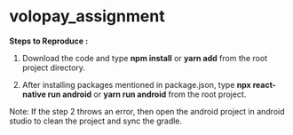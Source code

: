 # volopay_assignment

**Steps to Reproduce :**

1. Download the code and type **npm install** or **yarn add** from the root project directory.

2. After installing packages mentioned in package.json, type **npx react-native run android** or **yarn run android** from the root project.

Note: If the step 2 throws an error, then open the android project in android studio to clean the project and sync the gradle.
